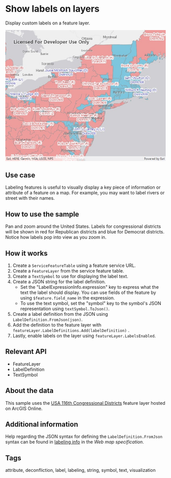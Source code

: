 # Show labels on layers

Display custom labels on a feature layer.

![Image of show labels on layers](ShowLabelsOnLayer.jpg)

## Use case

Labeling features is useful to visually display a key piece of information or attribute of a feature on a map. For example, you may want to label rivers or street with their names. 

## How to use the sample

Pan and zoom around the United States. Labels for congressional districts will be shown in red for Republican districts and blue for Democrat districts. Notice how labels pop into view as you zoom in.

## How it works

1. Create a `ServiceFeatureTable` using a feature service URL.
2. Create a `FeatureLayer` from the service feature table.
3. Create a `TextSymbol` to use for displaying the label text.
4. Create a JSON string for the label definition.
    * Set the "LabelExpressionInfo.expression" key to express what the text the label should display. You can use fields of the feature by using `$feature.field_name` in the expression.
    * To use the text symbol, set the "symbol" key to the symbol's JSON representation using `textSymbol.ToJson()`.
5. Create a label definition from the JSON using `LabelDefinition.FromJson(json)`.
6. Add the definition to the feature layer with `featureLayer.LabelDefinitions.Add(labelDefinition)` .
7. Lastly, enable labels on the layer using `featureLayer.LabelsEnabled`.

## Relevant API

* FeatureLayer
* LabelDefinition
* TextSymbol

## About the data

This sample uses the [USA 116th Congressional Districts](https://www.arcgis.com/home/item.html?id=cc6a869374434bee9fefad45e291b779) feature layer hosted on ArcGIS Online.

## Additional information

Help regarding the JSON syntax for defining the `LabelDefinition.FromJson` syntax can be found in [labeling info](https://developers.arcgis.com/web-map-specification/objects/labelingInfo/) in the *Web map specification*.

## Tags

attribute, deconfliction, label, labeling, string, symbol, text, visualization